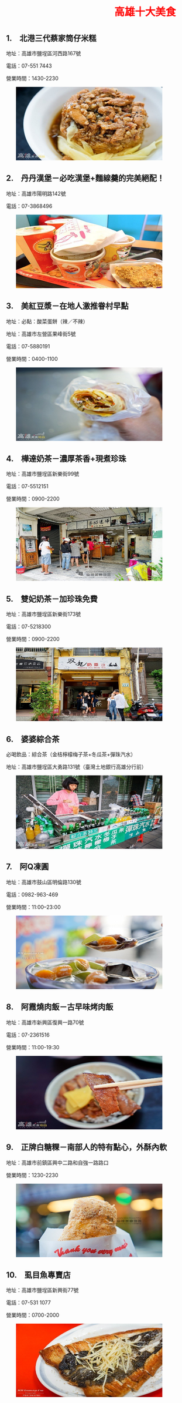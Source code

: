 <!doctype html>
<html> 
<head>
<title>十大美食</title>
<style> 
h1  { color: red; }
img { margin:0pt 0pt 0pt 20pt; }
body{
	background-image: url('03.jpg');
	}
</style>
</head>
<body>
<h1>
<marquee>高雄十大美食</marquee>
</h1>
<h2>1.　北港三代蔡家筒仔米糕</h2>
<p>地址：高雄市鹽埕區河西路167號</p>
<p>電話：07-551 7443</p>
<p>營業時間：1430-2230</p>
<img src="food1.jpg" width="400" height="200">

<h2>2.　丹丹漢堡－必吃漢堡+麵線羹的完美絕配！</h2>
<p>地址：高雄市陽明路142號 </p>
<p>電話：07-3868496</p>
<img src="food2.jpg" width="400" height="200">

<h2>3.　美紅豆漿－在地人激推眷村早點</h2>
<p>地址：必點：酸菜蛋餅（辣／不辣）</p>
<p>地址：高雄市左營區果峰街5號</p>
<p>電話：07-5880191</p>
<p>營業時間：0400-1100</p>
<img src="food3.jpg" width="400" height="200">

<h2>4.　樺達奶茶－濃厚茶香+現煮珍珠</h2>
<p>地址：高雄市鹽埕區新樂街99號</p>
<p>電話：07-5512151</p>
<p>營業時間：0900-2200 </p>
<img src="food4.jpg" width="400" height="200">

<h2>5.　雙妃奶茶－加珍珠免費</h2>
<p>地址：高雄市鹽埕區新樂街173號</p>
<p>電話：07-5218300</p>
<p>營業時間：0900-2200 </p>
<img src="food5.jpg" width="400" height="200">

<h2>6.　婆婆綜合茶</h2>
<p>必喝飲品：綜合茶（金桔檸檬梅子茶+冬瓜茶+彈珠汽水）</p>
<p>地址：高雄市鹽埕區大勇路131號（臺灣土地銀行高雄分行前）</p>
<img src="food6.jpg" width="400" height="200">

<h2>7.　阿Q凍圓</h2>
<p>地址：高雄市鼓山區明倫路130號</p>
<p>電話：0982-963-469</p>
<p>營業時間：11:00–23:00 </p>
<img src="food7.jpg" width="400" height="200">

<h2>8.　阿霞燒肉飯－古早味烤肉飯</h2>
<p>地址：高雄市新興區復興一路70號</p>
<p>電話：07-2361516</p>
<p>營業時間：11:00-19:30  </p>
<img src="food8.jpg" width="400" height="200">

<h2>9.　正牌白糖粿－南部人的特有點心，外酥內軟</h2>
<p>地址：高雄市前鎮區興中二路和自強一路路口</p>
<p>營業時間：1230-2230 </p>
<img src="food9.jpg" width="400" height="200">

<h2>10.　虱目魚專賣店</h2>
<p>地址：高雄市鹽埕區新興街77號</p>
<p>電話：07-531 1077</p>
<p>營業時間：0700-2000 </p>
<img src="food10.jpg" width="400" height="200">
</body>
</html>

